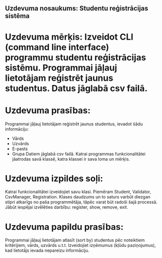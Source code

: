 ## Uzdevuma nosaukums: Studentu reģistrācijas sistēma

# Uzdevuma mērķis: Izveidot CLI (command line interface) programmu studentu reģistrācijas sistēmu. Programmai jāļauj lietotājam reģistrēt jaunus studentus. Datus jāglabā csv failā.

# Uzdevuma prasības:
Programmai jāļauj lietotājam reģistrēt jaunus studentus, ievadot šādu informāciju:
- Vārds
- Uzvārds
- E-pasts
- Grupa
Datiem jāglabā csv failā.
Katrai programmas funkcionalitātei jāatrodas savā klassē, katra klassei ir sava loma un mērķis.

# Uzdevuma izpildes soļi:
Katrai funkcionalitātei izveidojiet savu klasi. Piemēram Student, Validator, CsvManager, Registration. Klases daudzums un to saturs varbūt diezgan stipri atkarīgs no paša programmētāja, tāpēc varat būt radoši šajā processā.
Jābūt iespējai izvēlēties darbību: register, show, remove, exit.

# Uzdevuma papildu prasības:
Programmai jāļauj lietotājam atlasīt (sort by) studentus pēc noteiktiem kritērijiem, vārds, uzvārds u.t.t.
Izveidojiet izņēmumus (kļūdu paziņojumus), kad lietotājs ievada nepareizu informāciju.
